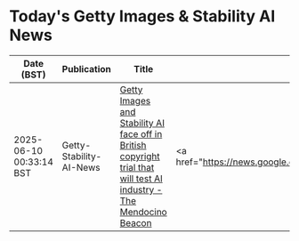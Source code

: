 # Today's Getty Images & Stability AI News

| Date (BST) | Publication | Title | Summary |
|------------|-------------|-------|---------|
| 2025-06-10 00:33:14 BST | Getty-Stability-AI-News | [Getty Images and Stability AI face off in British copyright trial that will test AI industry - The Mendocino Beacon](https://news.google.com/rss/articles/CBMigwFBVV95cUxPRGE2ZERVVTAtaTlVSlFVZEhfTXVqTExEZXhZNWdNNU5EN2swa3dhUmJQa1NRUmh1SC1Xdml4TUh3VmJ0blprcDEtaERQU3d5M25Xa1lMUVdYcTd0Q09oNlFOODlnQ2hIenpuVjU0QjhMZnNCc3QxLVA3RTZWam96bFNjTQ?oc=5) | <a href="https://news.google.com/rss/articles/CBMigwFBVV95cUxPRGE2ZERVVTAtaTlVSlFVZEhfTXVqTExEZXhZNWdNNU5EN2swa3dhUmJQa1NRUmh1SC1Xdml4TUh3VmJ0blprcDEtaERQU3d5M25Xa1lMUVdYcTd0Q09oNlFOODlnQ2hIenpuVjU0Qj... |
